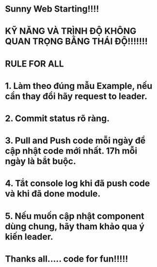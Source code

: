 # Sunny Web Starting!!!!
#
# KỸ NĂNG VÀ TRÌNH ĐỘ KHÔNG QUAN TRỌNG BẰNG THÁI ĐỘ!!!!!!!
#
#
# RULE FOR ALL
# 1. Làm theo đúng mẫu Example, nếu cần thay đổi hãy request to leader.
# 2. Commit status rõ ràng.
# 3. Pull and Push code mỗi ngày để cập nhật code mới nhất. 17h mỗi ngày là bắt buộc.
# 4. Tắt console log khi đã push code và khi đã done module.
# 5. Nếu muốn cập nhật component dùng chung, hãy tham khảo qua ý kiến leader.
#
#
# Thanks all..... code for fun!!!!!






